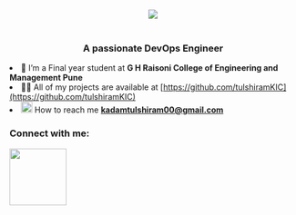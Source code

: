 <h1 align="center">
    <img src="https://readme-typing-svg.herokuapp.com/?font=Righteous&size=35&center=true&vCenter=true&width=500&height=70&duration=4000&lines=Hi+There!++I'm+Tulshiram+Kadam!;" />
</h1>
<div align="center"> <img src=""> </div>
<h3 align="center">A passionate DevOps Engineer</h3

- 🌱 I’m a Final year student at **G H Raisoni College of Engineering and Management Pune**
- 👨‍💻 All of my projects are available at [https://github.com/tulshiramKIC](https://github.com/tulshiramKIC)
- <img src="https://user-images.githubusercontent.com/74038190/216122065-2f028bae-25d6-4a3c-bc9f-175394ed5011.png" alt="E-Mail" width="20" /> How to reach me **kadamtulshiram00@gmail.com**

<h3 align="left">Connect with me:</h3>

<p align="left">
  <a href="www.linkedin.com/in/tulshiram-kadam-617053309" target="blank">
    <img align="center" src="https://user-images.githubusercontent.com/74038190/235294013-a33e5c43-a01c-43f6-b44d-a406d8b4ab75.gif" width="100"> 
  </a>

  

